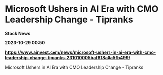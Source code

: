 # Microsoft Ushers in AI Era with CMO Leadership Change - Tipranks
**Stock News**

**2023-10-29 00:50**

**https://www.ainvest.com/news/microsoft-ushers-in-ai-era-with-cmo-leadership-change-tipranks-231010005baf818a0a5fb499/**

Microsoft Ushers in AI Era with CMO Leadership Change - Tipranks